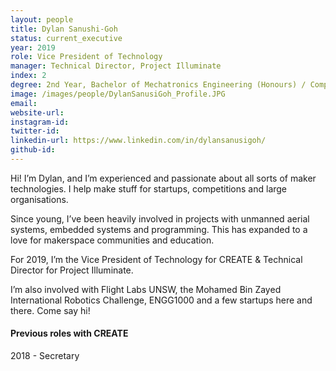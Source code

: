 ```yaml
---
layout: people
title: Dylan Sanushi-Goh
status: current_executive
year: 2019
role: Vice President of Technology
manager: Technical Director, Project Illuminate
index: 2
degree: 2nd Year, Bachelor of Mechatronics Engineering (Honours) / Computer Science 
image: /images/people/DylanSanusiGoh_Profile.JPG
email:
website-url: 
instagram-id: 
twitter-id: 
linkedin-url: https://www.linkedin.com/in/dylansanusigoh/
github-id: 
---
```

Hi! I’m Dylan, and I’m experienced and passionate about all sorts of maker technologies.
I help make stuff for startups, competitions and large organisations. <br>

Since young, I’ve been heavily involved in projects with unmanned aerial systems, embedded systems and programming. This has expanded to a love for makerspace communities and education. <br>

For 2019, I’m the Vice President of Technology for CREATE & Technical Director for Project Illuminate. <br>

I’m also involved with Flight Labs UNSW, the Mohamed Bin Zayed International Robotics Challenge, ENGG1000 and a few startups here and there. Come say hi!
<h4>Previous roles with CREATE</h4>
2018 - Secretary<br>